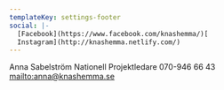 ```yaml
---
templateKey: settings-footer
social: |-
  [Facebook](https://www.facebook.com/knashemma/)[
  Instagram](http://knashemma.netlify.com/)
---
```

Anna Sabelström
Nationell Projektledare
070-946 66 43
<mailto:anna@knashemma.se>
